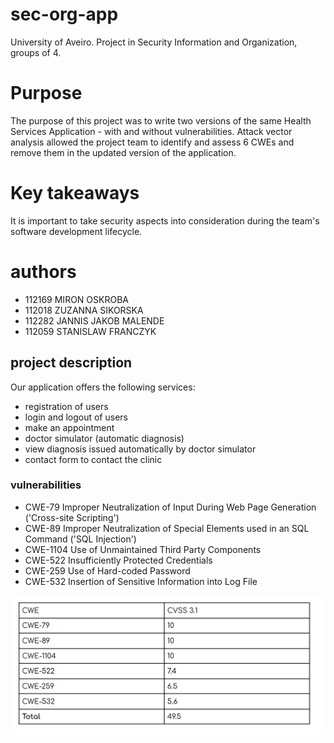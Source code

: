# sec-org-app
University of Aveiro. Project in Security Information and Organization, groups of 4.

# Purpose
The purpose of this project was to write two versions of the same Health Services Application - with and without vulnerabilities. Attack vector analysis allowed the project team to identify and assess 6 CWEs and remove them in the updated version of the application.

# Key takeaways
It is important to take security aspects into consideration during the team's software development lifecycle.

# authors
 - 112169 MIRON OSKROBA
 - 112018 ZUZANNA SIKORSKA
 - 112282 JANNIS JAKOB MALENDE
 - 112059 STANISLAW FRANCZYK

## project description
Our application offers the following services:
- registration of users
- login and logout of users
- make an appointment
- doctor simulator (automatic diagnosis)
- view diagnosis issued automatically by doctor simulator
- contact form to contact the clinic

### vulnerabilities
 - CWE-79 Improper Neutralization of Input During Web Page Generation ('Cross-site Scripting')
 - CWE-89 Improper Neutralization of Special Elements used in an SQL Command ('SQL Injection')
 - CWE-1104 Use of Unmaintained Third Party Components
 - CWE-522 Insufficiently Protected Credentials
 - CWE-259 Use of Hard-coded Password
 - CWE-532 Insertion of Sensitive Information into Log File
 
 ![Alt text](/readme-photos/vulnerabilities-summary.png?raw=true "scores")
